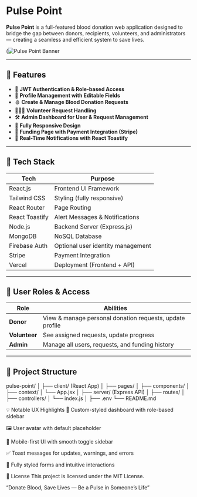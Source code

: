 # Pulse Point

**Pulse Point** is a full-featured blood donation web application designed to bridge the gap between donors, recipients, volunteers, and administrators — creating a seamless and efficient system to save lives.

(![Pulse Point Banner](https://github.com/user-attachments/assets/1d5a6010-fcb0-460f-9251-0f9702961003)


---

## 🌟 Features

- 🔐 **JWT Authentication & Role-based Access**
- 👤 **Profile Management with Editable Fields**
- 🩸 **Create & Manage Blood Donation Requests**
- 🧑‍🤝‍🧑 **Volunteer Request Handling**
- 🛠 **Admin Dashboard for User & Request Management**
- 📱 **Fully Responsive Design**
- 🧾 **Funding Page with Payment Integration (Stripe)**
- 🔔 **Real-Time Notifications with React Toastify**

---

## 🧩 Tech Stack

| Tech           | Purpose                           |
| -------------- | --------------------------------- |
| React.js       | Frontend UI Framework             |
| Tailwind CSS   | Styling (fully responsive)        |
| React Router   | Page Routing                      |
| React Toastify | Alert Messages & Notifications    |
| Node.js        | Backend Server (Express.js)       |
| MongoDB        | NoSQL Database                    |
| Firebase Auth  | Optional user identity management |
| Stripe         | Payment Integration               |
| Vercel         | Deployment (Frontend + API)       |

---

## 👥 User Roles & Access

| Role          | Abilities                                                |
| ------------- | -------------------------------------------------------- |
| **Donor**     | View & manage personal donation requests, update profile |
| **Volunteer** | See assigned requests, update progress                   |
| **Admin**     | Manage all users, requests, and funding history          |

---

## 🧭 Project Structure

pulse-point/
│
├── client/ (React App)
│ ├── pages/
│ ├── components/
│ ├── context/
│ └── App.jsx
│
├── server/ (Express API)
│ ├── routes/
│ ├── controllers/
│ └── index.js
│
├── .env
└── README.md

💡 Notable UX Highlights
🎨 Custom-styled dashboard with role-based sidebar

🖼 User avatar with default placeholder

📲 Mobile-first UI with smooth toggle sidebar

✅ Toast messages for updates, warnings, and errors

💬 Fully styled forms and intuitive interactions

📄 License
This project is licensed under the MIT License.

“Donate Blood, Save Lives — Be a Pulse in Someone’s Life”
